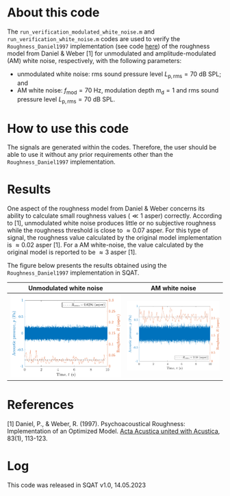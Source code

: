 # About this code 
The `run_verification_modulated_white_noise.m` and `run_verification_white_noise.m` codes are used to verify the `Roughness_Daniel1997` implementation (see code [here](../../../psychoacoustic_metrics/Roughness_Daniel1997/Roughness_Daniel1997.m)) of the roughness model from Daniel & Weber [1] for unmodulated and amplitude-modulated (AM) white noise, respectively, with the following parameters: 

- unmodulated white noise: rms sound pressure level $L_{\mathrm{p,rms}}=70~\mathrm{dB}~ \mathrm{SPL}$; and 
- AM white noise: $f_{\mathrm{mod}}=70~\mathrm{Hz}$, modulation depth $m_{\mathrm{d}}=1$ and rms sound pressure level $L_{\mathrm{p,rms}}=70~\mathrm{dB}~ \mathrm{SPL}$.

# How to use this code
The signals are generated within the codes. Therefore, the user should be able to use it without any prior requirements other than the `Roughness_Daniel1997` implementation. 

# Results
One aspect of the roughness model from Daniel & Weber concerns its ability to calculate small roughness values ($\ll 1~\mathrm{asper}$) correctly. According to [1], unmodulated white noise produces little or no subjective roughness while the roughness threshold is close to $\approx 0.07~\mathrm{asper}$. For this type of signal, the roughness value calculated by the original model implementation is $\approx 0.02~\mathrm{asper}$ [1]. For a AM white-noise, the value calculated by the original model is reported to be $\approx 3~\mathrm{asper}$ [1].

The figure below presents the results obtained using the `Roughness_Daniel1997` implementation in SQAT.   

 Unmodulated white noise | AM white noise 
 | -------------- | -------------- |
|![](figs/roughness_unmodulated_white_noise_70dBSPL.png)       | ![](figs/roughness_AM_fm_70Hz_white_noise_70dBSPL.png)       |
 

# References
[1] Daniel, P., & Weber, R. (1997). Psychoacoustical Roughness: Implementation of an Optimized Model. [Acta Acustica united with Acustica](https://www.ingentaconnect.com/content/dav/aaua/1997/00000083/00000001/art00020), 83(1), 113-123.

# Log
This code was released in SQAT v1.0, 14.05.2023

